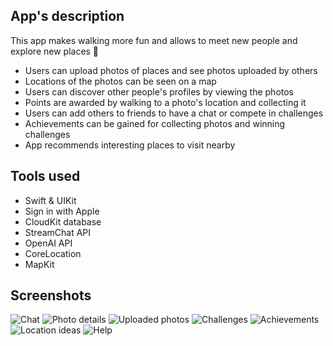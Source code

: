 ## App's description

This app makes walking more fun and allows to meet new people and explore new places 🚀

- Users can upload photos of places and see photos uploaded by others
- Locations of the photos can be seen on a map
- Users can discover other people's profiles by viewing the photos
- Points are awarded by walking to a photo's location and collecting it
- Users can add others to friends to have a chat or compete in challenges
- Achievements can be gained for collecting photos and winning challenges
- App recommends interesting places to visit nearby


## Tools used

- Swift & UIKit
- Sign in with Apple
- CloudKit database
- StreamChat API
- OpenAI API
- CoreLocation
- MapKit


## Screenshots

<!-- ![Photo map](https://github.com/pagoda8/Walking-Buddy/assets/74459316/99f829de-640f-41bf-aedb-5c0167b990b4) -->
<!-- <img src="https://github.com/pagoda8/Walking-Buddy/assets/74459316/99f829de-640f-41bf-aedb-5c0167b990b4" width="350"> -->
![Chat](https://github.com/pagoda8/Walking-Buddy/assets/74459316/1894e528-e873-4a54-ae90-e195b101f363)
![Photo details](https://github.com/pagoda8/Walking-Buddy/assets/74459316/d5cdf397-6ce6-4a2b-867e-fa7bd911a615)
![Uploaded photos](https://github.com/pagoda8/Walking-Buddy/assets/74459316/ee1535ed-b18b-441d-ae33-eec004ea5c61)
![Challenges](https://github.com/pagoda8/Walking-Buddy/assets/74459316/8443319b-9a0a-4bde-910f-29df377a28ec)
![Achievements](https://github.com/pagoda8/Walking-Buddy/assets/74459316/82354b10-1861-48ab-a211-b063a8315798)
![Location ideas](https://github.com/pagoda8/Walking-Buddy/assets/74459316/19a6d855-7b87-4b6a-b083-4b2c25ef715b)
![Help](https://github.com/pagoda8/Walking-Buddy/assets/74459316/da8ec67d-f74e-4dfd-8578-ee4bc2e6f4ba)



